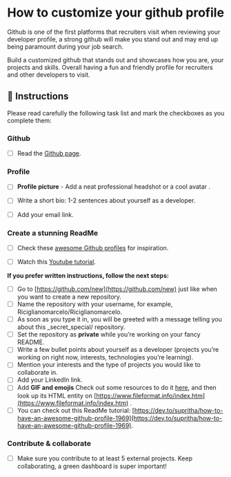 
# How to customize your github profile

Github is one of the first platforms that recruiters visit when reviewing your developer profile, a strong github will make you stand out and may end up being paramount during your job search.

Build a customized github that stands out and showcases how you are, your projects and skills. Overall having a fun and friendly profile for recruiters and other developers to visit.

## 📝 Instructions

Please read carefully the following task list and mark the checkboxes as you complete them:

### Github 

- [ ] Read the [Github page](https://www.notion.so/4geeksacademy/GitHub-8d7f2e2b99f541c3b34c07f3987e9d59).

### Profile

- [ ] **Profile picture** - Add a neat professional headshot or a cool avatar .

- [ ] Write a short bio: 1-2 sentences about yourself as a developer.

- [ ] Add your email link.

### Create a stunning ReadMe

- [ ] Check these [awesome Github profiles](https://github.com/abhisheknaiidu/awesome-github-profile-readme) for inspiration.

- [ ] Watch this [Youtube tutorial](https://www.youtube.com/watch?v=ECuqb5Tv9qI&feature=youtu.be). 

**If you prefer written instructions, follow the next steps:**

- [ ] Go to [https://github.com/new](https://github.com/new) just like when you want to create a new repository.
- [ ] Name the repository with your username, for example, Riciglianomarcelo/Riciglianomarcelo.
- [ ]  As soon as you type it in, you will be greeted with a message telling you about this _secret_special/ repository.
- [ ] Set the repository as **private** while you’re working on your fancy README.
- [ ] Write a few bullet points about yourself as a developer (projects you’re working on right now, interests, technologies you’re learning).
- [ ] Mention your interests and the type of projects you would like to collaborate in. 
- [ ] Add your LinkedIn link.
- [ ] Add **GIF and emojis** Check out some resources to do it [here](https://emojipedia.org/emoji/), and then look up its HTML entity on [https://www.fileformat.info/index.htm](https://www.fileformat.info/index.htm) _._
- [ ] You can check out this ReadMe tutorial: [https://dev.to/supritha/how-to-have-an-awesome-github-profile-1969](https://dev.to/supritha/how-to-have-an-awesome-github-profile-1969).  

### Contribute & collaborate

- [ ] Make sure you contribute to at least 5 external projects. Keep collaborating, a green dashboard is super important! 
